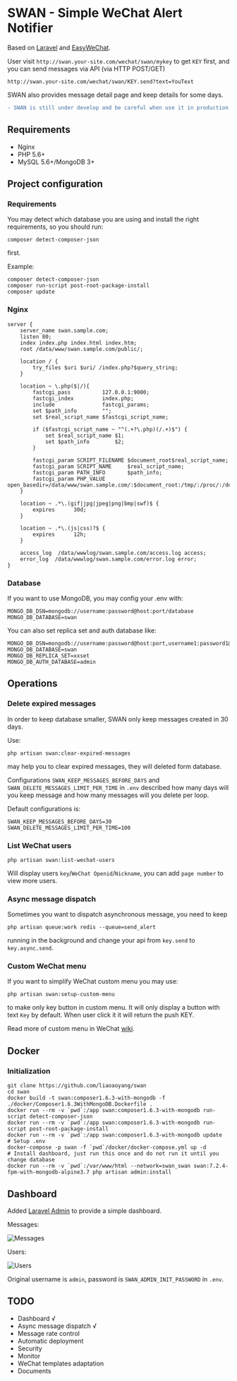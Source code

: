 # SWAN - Simple WeChat Alert Notifier

Based on [Laravel](https://laravel.com/) and [EasyWeChat](https://easywechat.org/).

User visit `http://swan.your-site.com/wechat/swan/mykey` to get `KEY` first, and you can send messages via API (via HTTP POST/GET)

```
http://swan.your-site.com/wechat/swan/KEY.send?text=YouText
```

SWAN also provides message detail page and keep details for some days.

```diff
- SWAN is still under develop and be careful when use it in production environments.
```

## Requirements

+ Nginx
+ PHP 5.6+
+ MySQL 5.6+/MongoDB 3+

## Project configuration

### Requirements

You may detect which database you are using and install the right requirements, so you should run:

```
composer detect-composer-json
```

first.

Example:

```
composer detect-composer-json
composer run-script post-root-package-install
composer update
```

### Nginx

```
server {
    server_name swan.sample.com;
    listen 80;
    index index.php index.html index.htm;
    root /data/www/swan.sample.com/public/;

    location / {
        try_files $uri $uri/ /index.php?$query_string;
    }

    location ~ \.php($|/){
        fastcgi_pass          127.0.0.1:9000;
        fastcgi_index         index.php;
        include               fastcgi_params;
        set $path_info        "";
        set $real_script_name $fastcgi_script_name;

        if ($fastcgi_script_name ~ "^(.+?\.php)(/.+)$") {
            set $real_script_name $1;
            set $path_info        $2;
        }

        fastcgi_param SCRIPT_FILENAME $document_root$real_script_name;
        fastcgi_param SCRIPT_NAME     $real_script_name;
        fastcgi_param PATH_INFO       $path_info;
        fastcgi_param PHP_VALUE       open_basedir=/data/www/swan.sample.com/:$document_root:/tmp/:/proc/:/dev/urandom;
    }

    location ~ .*\.(gif|jpg|jpeg|png|bmp|swf)$ {
        expires      30d;
    }

    location ~ .*\.(js|css)?$ {
        expires      12h;
    }

    access_log  /data/wwwlog/swan.sample.com/access.log access;
    error_log  /data/wwwlog/swan.sample.com/error.log error;
}

```

### Database

If you want to use MongoDB, you may config your .env with:

```
MONGO_DB_DSN=mongodb://username:password@host:port/database
MONGO_DB_DATABASE=swan
```

You can also set replica set and auth database like:

```
MONGO_DB_DSN=mongodb://username:password@host:port,username1:password1@host1:port1
MONGO_DB_DATABASE=swan
MONGO_DB_REPLICA_SET=xxset
MONGO_DB_AUTH_DATABASE=admin
```

## Operations

### Delete expired messages

In order to keep database smaller, SWAN only keep messages created in 30 days.

Use:

```
php artisan swan:clear-expired-messages
```

may help you to clear expired messages, they will deleted form database.

Configurations `SWAN_KEEP_MESSAGES_BEFORE_DAYS` and `SWAN_DELETE_MESSAGES_LIMIT_PER_TIME` in `.env` described how many days will you keep message and how many messages will you delete per loop.

Default configurations is:

```
SWAN_KEEP_MESSAGES_BEFORE_DAYS=30
SWAN_DELETE_MESSAGES_LIMIT_PER_TIME=100
```

### List WeChat users

```
php artisan swan:list-wechat-users
```

Will display users `key`/`WeChat Openid`/`Nickname`, you can add `page number` to view more users.

### Async message dispatch

Sometimes you want to dispatch asynchronous message, you need to keep

```
php artisan queue:work redis --queue=send_alert
```

running in the background and change your api from `key.send` to `key.async.send`.

### Custom WeChat menu

If you want to simplify WeChat custom menu you may use:

```
php artisan swan:setup-custom-menu
```

to make only key button in custom menu. It will only display a button with text `Key` by default. When user click it it will return the push KEY.

Read more of custom menu in WeChat [wiki](https://mp.weixin.qq.com/wiki?t=resource/res_main&id=mp1421141013).

## Docker

### Initialization

```
git clone https://github.com/liaoaoyang/swan
cd swan
docker build -t swan:composer1.6.3-with-mongodb -f ./docker/Composer1.6.3WithMongoDB.Dockerfile .
docker run --rm -v `pwd`:/app swan:composer1.6.3-with-mongodb run-script detect-composer-json
docker run --rm -v `pwd`:/app swan:composer1.6.3-with-mongodb run-script post-root-package-install
docker run --rm -v `pwd`:/app swan:composer1.6.3-with-mongodb update
# Setup .env
docker-compose -p swan -f `pwd`/docker/docker-compose.yml up -d
# Install dashboard, just run this once and do not run it until you change database
docker run --rm -v `pwd`:/var/www/html --network=swan_swan swan:7.2.4-fpm-with-mongodb-alpine3.7 php artisan admin:install
```

## Dashboard

Added [Laravel Admin](http://laravel-admin.org/) to provide a simple dashboard.

Messages:

![Messages](https://raw.githubusercontent.com/liaoaoyang/swan/master/public/img/readme/messages.jpg)

Users:

![Users](https://raw.githubusercontent.com/liaoaoyang/swan/master/public/img/readme/users.jpg)

Original username is `admin`, password is `SWAN_ADMIN_INIT_PASSWORD` in `.env`.

## TODO

+ Dashboard √
+ Async message dispatch √
+ Message rate control
+ Automatic deployment
+ Security
+ Monitor
+ WeChat templates adaptation
+ Documents

